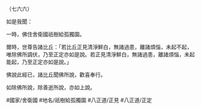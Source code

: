 （七六六）

如是我聞：

一時，佛住舍衛國祇樹給孤獨園。

爾時，世尊告諸比丘：「若比丘正見清淨鮮白，無諸過患，離諸煩惱，未起不起，唯除佛所調伏，乃至正定亦如是說。若正見清淨鮮白，無諸過患，離諸煩惱，未起能起，乃至正定亦如是說。」

佛說此經已，諸比丘聞佛所說，歡喜奉行。

如除佛所說，除善逝所說，亦如上說。

#國家/舍衛國
#地名/祇樹給孤獨園
#八正道/正見
#八正道/正定

